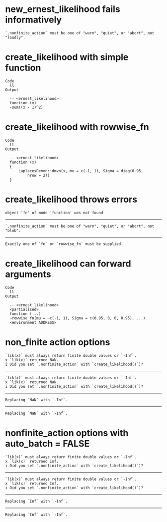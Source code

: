# new_ernest_likelihood fails informatively

    `.nonfinite_action` must be one of "warn", "quiet", or "abort", not "loudly".

# create_likelihood with simple function

    Code
      ll
    Output
      
      -- <ernest_likelihood> 
      function (x) 
      -sum((x - 1)^2)

# create_likelihood with rowwise_fn

    Code
      ll
    Output
      
      -- <ernest_likelihood> 
      function (x) 
      {
          LaplacesDemon::dmvn(x, mu = c(-1, 1), Sigma = diag(0.95, 
              nrow = 2))
      }

# create_likelihood throws errors

    object 'fn' of mode 'function' was not found

---

    `.nonfinite_action` must be one of "warn", "quiet", or "abort", not "blob".

---

    Exactly one of `fn` or `rowwise_fn` must be supplied.

# create_likelihood can forward arguments

    Code
      ll
    Output
      
      -- <ernest_likelihood> 
      <partialised>
      function (...) 
      ~rowwise_fn(mu = ~c(-1, 1), Sigma = c(0.95, 0, 0, 0.95), ...)
      <environment ADDRESS>

# non_finite action options

    `lik(x)` must always return finite double values or `-Inf`.
    x `lik(x)` returned NaN.
    i Did you set `.nonfinite_action` with `create_likelihood()`)?

---

    `lik(x)` must always return finite double values or `-Inf`.
    x `lik(x)` returned NaN.
    i Did you set `.nonfinite_action` with `create_likelihood()`)?

---

    Replacing `NaN` with `-Inf`.

---

    Replacing `NaN` with `-Inf`.

# nonfinite_action options with auto_batch = FALSE

    `lik(x)` must always return finite double values or `-Inf`.
    x `lik(x)` returned Inf.
    i Did you set `.nonfinite_action` with `create_likelihood()`)?

---

    `lik(x)` must always return finite double values or `-Inf`.
    x `lik(x)` returned Inf.
    i Did you set `.nonfinite_action` with `create_likelihood()`)?

---

    Replacing `Inf` with `-Inf`.

---

    Replacing `Inf` with `-Inf`.

